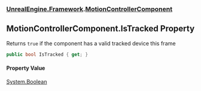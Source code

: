 ### [UnrealEngine.Framework](./UnrealEngine-Framework.md 'UnrealEngine.Framework').[MotionControllerComponent](./MotionControllerComponent.md 'UnrealEngine.Framework.MotionControllerComponent')
## MotionControllerComponent.IsTracked Property
Returns `true` if the component has a valid tracked device this frame  
```csharp
public bool IsTracked { get; }
```
#### Property Value
[System.Boolean](https://docs.microsoft.com/en-us/dotnet/api/System.Boolean 'System.Boolean')  
